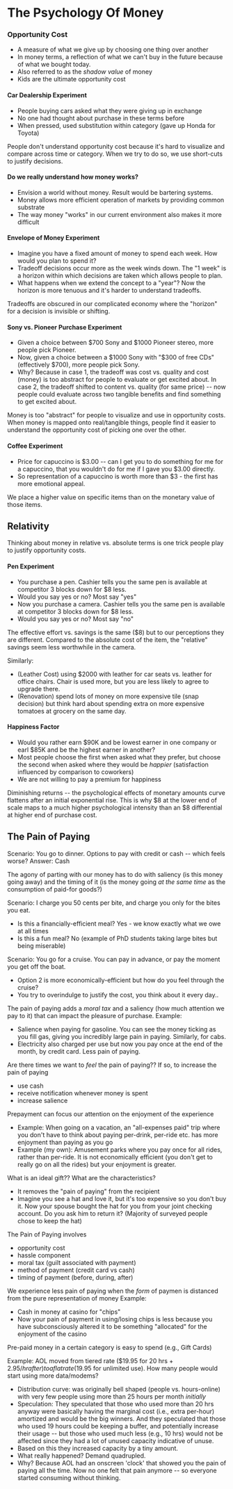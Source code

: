 # The Psychology Of Money

### Opportunity Cost
 - A measure of what we give up by choosing one thing over another
 - In money terms, a reflection of what we can't buy in the future because of what we bought today.
 - Also referred to as the _shadow value_ of money
 - Kids are the ultimate opportunity cost

#### Car Dealership Experiment
 - People buying cars asked what they were giving up in exchange
 - No one had thought about purchase in these terms before
 - When pressed, used substitution within category (gave up Honda for Toyota)

People don't understand opportunity cost because it's hard to visualize and compare across time or category. When we try to do so, we use short-cuts to justify decisions.

#### Do we really understand how money works?
 - Envision a world without money. Result would be bartering systems.
 - Money allows more efficient operation of markets by providing common substrate
 - The way money "works" in our current environment also makes it more difficult

#### Envelope of Money Experiment
 - Imagine you have a fixed amount of money to spend each week. How would you plan to spend it?
 - Tradeoff decisions occur more as the week winds down. The "1 week" is a horizon within which decisions are taken which allows people to plan.
 - What happens when we extend the concept to a "year"? Now the horizon is more tenuous and it's harder to understand tradeoffs.

Tradeoffs are obscured in our complicated economy where the "horizon" for a decision is invisible or shifting.

#### Sony vs. Pioneer Purchase Experiment
 - Given a choice between $700 Sony and $1000 Pioneer stereo, more people pick Pioneer.
 - Now, given a choice between a $1000 Sony with "$300 of free CDs" (effectively $700), more people pick Sony.
 - Why? Because in case 1, the tradeoff was cost vs. quality and cost (money) is too abstract for people to evaluate or get excited about. In case 2, the tradeoff shifted to content vs. quality (for same price) -- now people could evaluate across two tangible benefits and find something to get excited about.

 Money is too "abstract" for people to visualize and use in opportunity costs. When money is mapped onto real/tangible things, people find it easier to understand the opportunity cost of picking one over the other.

#### Coffee Experiment
 - Price for capuccino is $3.00 -- can I get you to do something for me for a capuccino, that you wouldn't do for me if I gave you $3.00 directly.
 - So representation of a capuccino is worth more than $3 - the first has more emotional appeal.

 We place a higher value on specific items than on the monetary value of those items.

## Relativity

Thinking about money in relative vs. absolute terms is one trick people play to justify opportunity costs.

#### Pen Experiment
 - You purchase a pen. Cashier tells you the same pen is available at competitor 3 blocks down for $8 less.
 - Would you say yes or no? Most say "yes"
 - Now you purchase a camera. Cashier tells you the same pen is available at competitor 3 blocks down for $8 less.
 - Would you say yes or no? Most say "no"

The effective effort vs. savings is the same ($8) but to our perceptions they are different. Compared to the absolute cost of the item, the "relative" savings seem less worthwhile in the camera.

Similarly:

- (Leather Cost) using $2000 with leather for car seats vs. leather for office chairs.
Chair is used more, but you are less likely to agree to upgrade there.
- (Renovation) spend lots of money on more expensive tile (snap decision) but think hard about spending extra on more expensive tomatoes at grocery on the same day.

#### Happiness Factor
- Would you rather earn $90K and be lowest earner in one company or earl $85K and be the highest earner in another?
- Most people choose the first when asked what they prefer, but choose the second when asked where they would be _happier_ (satisfaction influenced by comparison to coworkers)
- We are not willing to pay a premium for happiness

Diminishing returns -- the psychological effects of monetary amounts curve flattens after an initial exponential rise. This is why $8 at the lower end of scale maps to a much higher psychological intensity than an $8 differential at higher end of purchase cost.

## The Pain of Paying

Scenario: You go to dinner. Options to pay with credit or cash -- which feels worse?
Answer: Cash

The agony of parting with our money has to do with saliency (is this money going away) and the timing of it (is the money going _at the same time_ as the consumption of paid-for goods?)

Scenario: I charge you 50 cents per bite, and charge you only for the bites you eat.
 * Is this a financially-efficient meal? Yes - we know exactly what we owe at all times
 * Is this a fun meal? No (example of PhD students taking large bites but being miserable)

Scenario: You go for a cruise. You can pay in advance, or pay the moment you get off the boat.
 * Option 2 is more economically-efficient but how do you feel through the cruise?
 * You try to overindulge to justify the cost, you think about it every day..

The pain of paying adds a _moral tax_ and a saliency (how much attention we pay to it) that can impact the pleasure of purchase.
Example:
 * Salience when paying for gasoline. You can see the money ticking as you fill gas, giving you incredibly large pain in paying. Similarly, for cabs.
 * Electricity also charged per use but now you pay once at the end of the month, by credit card. Less pain of paying.

Are there times we want to *feel* the pain of paying?? If so, to increase the pain of paying
 * use cash
 * receive notification whenever money is spent
 * increase salience


Prepayment can focus our attention on the enjoyment of the experience
 * Example: When going on a vacation, an "all-expenses paid" trip where you don't have to think about paying per-drink, per-ride etc. has more enjoyment than paying as you go
 * Example (my own): Amusement parks where you pay once for all rides, rather than per-ride. It is not economically efficient (you don't get to really go on all the rides) but your enjoyment is greater.

What is an ideal gift?? What are the characteristics?
 * It removes the "pain of paying" from the recipient
 * Imagine you see a hat and love it, but it's too expensive so you don't buy it. Now your spouse bought the hat for you from your joint checking account. Do you ask him to return it? (Majority of surveyed people chose to keep the hat)

The Pain of Paying involves
 - opportunity cost
 - hassle component
 - moral tax (guilt associated with payment)
 - method of payment (credit card vs cash)
 - timing of payment (before, during, after)

We experience less pain of paying when the _form_ of paymen is distanced from the pure representation of money
Example:
 * Cash in money at casino for "chips"
 * Now your pain of payment in using/losing chips is less because you have subconsciously altered it to be something "allocated" for the enjoyment of the casino

Pre-paid money in a certain category is easy to spend (e.g., Gift Cards)

Example: AOL moved from tiered rate ($19.95 for 20 hrs + $2.95/hr after) to a flat rate ($19.95 for unlimited use). How many people would start using more data/modems?
 * Distribution curve: was originally bell shaped (people vs. hours-online) with very few people using more than 25 hours per month _initially_
 * Speculation: They speculated that those who used more than 20 hrs anyway were basically having the marginal cost (i.e., extra per-hour) amortized and would be the big winners. And they speculated that those who used 19 hours could be keeping a buffer, and potentially increase their usage -- but those who used much less (e.g., 10 hrs) would not be affected since they had a lot of unused capacity indicative of unuse.
 * Based on this they increased capacity by a tiny amount.
 * What really happened? Demand quadrupled.
 * Why? Because AOL had an onscreen 'clock' that showed you the pain of paying all the time. Now no one felt that pain anymore -- so everyone started consuming without thinking.






